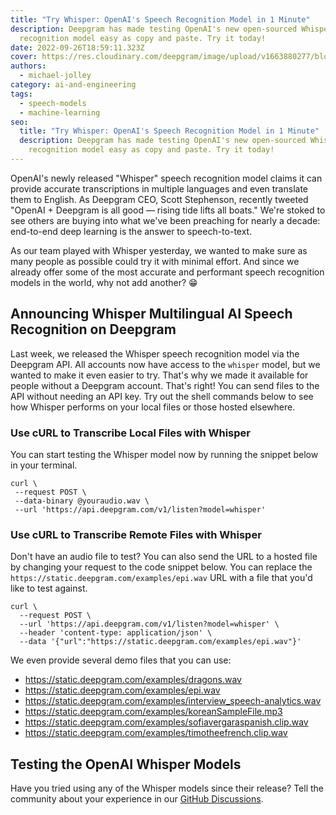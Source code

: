 ```yaml
---
title: "Try Whisper: OpenAI's Speech Recognition Model in 1 Minute"
description: Deepgram has made testing OpenAI's new open-sourced Whisper speech
  recognition model easy as copy and paste. Try it today!
date: 2022-09-26T18:59:11.323Z
cover: https://res.cloudinary.com/deepgram/image/upload/v1663880277/blog/how-to-use-whisper-openais-speech-recognition-model-in-1-minute/2209-How-to-Use-Whisper-blog_2x_qb1eah.jpg
authors:
  - michael-jolley
category: ai-and-engineering
tags:
  - speech-models
  - machine-learning
seo:
  title: "Try Whisper: OpenAI's Speech Recognition Model in 1 Minute"
  description: Deepgram has made testing OpenAI's new open-sourced Whisper speech
    recognition model easy as copy and paste. Try it today!
---
```

OpenAI's newly released "Whisper" speech recognition model claims it can provide accurate transcriptions in multiple languages and even translate them to English. As Deepgram CEO, Scott Stephenson, recently tweeted "OpenAI + Deepgram is all good — rising tide lifts all boats." We're stoked to see others are buying into what we've been preaching for nearly a decade: end-to-end deep learning is the answer to speech-to-text.



As our team played with Whisper yesterday, we wanted to make sure as many people as possible could try it with minimal effort. And since we already offer some of the most accurate and performant speech recognition models in the world, why not add another? 😁



## Announcing Whisper Multilingual AI Speech Recognition on Deepgram



Last week, we released the Whisper speech recognition model via the Deepgram API. All accounts now have access to the `whisper` model, but we wanted to make it even easier to try. That's why we made it available for people without a Deepgram account. That's right! You can send files to the API without needing an API key. Try out the shell commands below to see how Whisper performs on your local files or those hosted elsewhere.



### Use cURL to Transcribe Local Files with Whisper



You can start testing the Whisper model now by running the snippet below in your terminal.



```shell
curl \
 --request POST \
 --data-binary @youraudio.wav \
 --url 'https://api.deepgram.com/v1/listen?model=whisper'
```



### Use cURL to Transcribe Remote Files with Whisper



Don't have an audio file to test? You can also send the URL to a hosted file by changing your request to the code snippet below. You can replace the `https://static.deepgram.com/examples/epi.wav` URL with a file that you'd like to test against.



```shell
curl \
  --request POST \
  --url 'https://api.deepgram.com/v1/listen?model=whisper' \
  --header 'content-type: application/json' \
  --data '{"url":"https://static.deepgram.com/examples/epi.wav"}'
```



We even provide several demo files that you can use:



- https://static.deepgram.com/examples/dragons.wav
- https://static.deepgram.com/examples/epi.wav
- https://static.deepgram.com/examples/interview_speech-analytics.wav
- https://static.deepgram.com/examples/koreanSampleFile.mp3
- https://static.deepgram.com/examples/sofiavergaraspanish.clip.wav
- https://static.deepgram.com/examples/timotheefrench.clip.wav



## Testing the OpenAI Whisper Models



Have you tried using any of the Whisper models since their release? Tell the community about your experience in our [GitHub Discussions](https://github.com/orgs/deepgram/discussions/30).